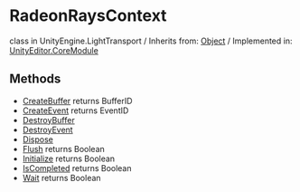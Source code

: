 # RadeonRaysContext
class in UnityEngine.LightTransport
 / Inherits from: <a href="https://docs.unity3d.com/6000.0/Documentation/ScriptReference/Object.html" target="_blank">Object</a> / Implemented in: <a href="https://docs.unity3d.com/6000.0/Documentation/ScriptReference/UnityEditor.CoreModule.html" target="_blank">UnityEditor.CoreModule</a>
## Methods
- <a href="https://docs.unity3d.com/6000.0/Documentation/ScriptReference/RadeonRaysContext.CreateBuffer.html" target="_blank">CreateBuffer</a> returns BufferID
- <a href="https://docs.unity3d.com/6000.0/Documentation/ScriptReference/RadeonRaysContext.CreateEvent.html" target="_blank">CreateEvent</a> returns EventID
- <a href="https://docs.unity3d.com/6000.0/Documentation/ScriptReference/RadeonRaysContext.DestroyBuffer.html" target="_blank">DestroyBuffer</a>
- <a href="https://docs.unity3d.com/6000.0/Documentation/ScriptReference/RadeonRaysContext.DestroyEvent.html" target="_blank">DestroyEvent</a>
- <a href="https://docs.unity3d.com/6000.0/Documentation/ScriptReference/RadeonRaysContext.Dispose.html" target="_blank">Dispose</a>
- <a href="https://docs.unity3d.com/6000.0/Documentation/ScriptReference/RadeonRaysContext.Flush.html" target="_blank">Flush</a> returns Boolean
- <a href="https://docs.unity3d.com/6000.0/Documentation/ScriptReference/RadeonRaysContext.Initialize.html" target="_blank">Initialize</a> returns Boolean
- <a href="https://docs.unity3d.com/6000.0/Documentation/ScriptReference/RadeonRaysContext.IsCompleted.html" target="_blank">IsCompleted</a> returns Boolean
- <a href="https://docs.unity3d.com/6000.0/Documentation/ScriptReference/RadeonRaysContext.Wait.html" target="_blank">Wait</a> returns Boolean
